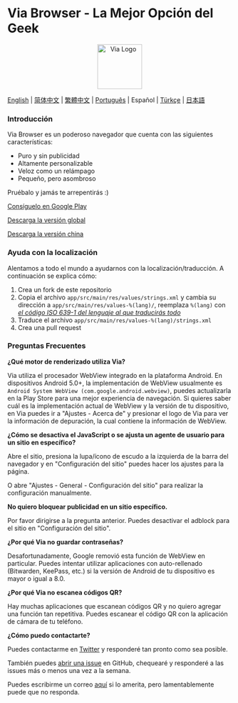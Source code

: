 # Via Browser - La Mejor Opción del Geek

<div align="center"><img src="http://viayoo.com/en/images/logo.png" alt="Via Logo" height="100"/></div>

[English](./README.md) | [简体中文](./README_zh_CN.md) | [繁體中文](./README_zh_TW.md) | [Português](./README_pt_BR.md) | Español | [Türkçe](./README_tr_TR.md) | [日本語](./README_ja_JP.md)

### Introducción

Via Browser es un poderoso navegador que cuenta con las siguientes características:

- Puro y sin publicidad
- Altamente personalizable
- Veloz como un relámpago
- Pequeño, pero asombroso

Pruébalo y jamás te arrepentirás :)

[Consíguelo en Google Play](https://play.google.com/store/apps/details?id=mark.via.gp)

[Descarga la versión global](https://res.viayoo.com/v1/via-release.apk)

[Descarga la versión china](https://res.viayoo.com/v1/via-release-cn.apk)

### Ayuda con la localización

Alentamos a todo el mundo a ayudarnos con la localización/traducción. A continuación se explica cómo:

1. Crea un fork de este repositorio
2. Copia el archivo `app/src/main/res/values/strings.xml` y cambia su dirección a `app/src/main/res/values-%(lang)/`, reemplaza `%(lang)` con [*el código ISO 639-1 del lenguaje al que traducirás todo*](http://www.loc.gov/standards/iso639-2/php/code_list.php)
3. Traduce el archivo `app/src/main/res/values-%(lang)/strings.xml`
4. Crea una pull request

### Preguntas Frecuentes

**¿Qué motor de renderizado utiliza Via?**

Via utiliza el procesador WebView integrado en la plataforma Android. En dispositivos Android 5.0+, la implementación de WebView usualmente es `Android System WebView (com.google.android.webview)`, puedes actualizarla en la Play Store para una mejor experiencia de navegación. Si quieres saber cuál es la implementación actual de WebView y la versión de tu dispositivo, en Via puedes ir a "Ajustes - Acerca de" y presionar el logo de Via para ver la información de depuración, la cual contiene la información de WebView.

**¿Cómo se desactiva el JavaScript o se ajusta un agente de usuario para un sitio en específico?**

Abre el sitio, presiona la lupa/ícono de escudo a la izquierda de la barra del navegador y en "Configuración del sitio" puedes hacer los ajustes para la página.

O abre "Ajustes - General - Configuración del sitio" para realizar la configuración manualmente.

**No quiero bloquear publicidad en un sitio específico.**

Por favor dirigirse a la pregunta anterior. Puedes desactivar el adblock para el sitio en "Configuración del sitio".

**¿Por qué Via no guardar contraseñas?**

Desafortunadamente, Google removió esta función de WebView en particular. Puedes intentar utilizar aplicaciones con auto-rellenado (Bitwarden, KeePass, etc.) si la versión de Android de tu dispositivo es mayor o igual a 8.0.

**¿Por qué Via no escanea códigos QR?**

Hay muchas aplicaciones que escanean códigos QR y no quiero agregar una función tan repetitiva. Puedes escanear el código QR con la aplicación de cámara de tu teléfono.

**¿Cómo puedo contactarte?**

Puedes contactarme en [Twitter](https://twitter.com/Yafeng78600505) y responderé tan pronto como sea posible.

También puedes [abrir una issue](https://github.com/tuyafeng/Via/issues/new) en GitHub, chequearé y responderé a las issues más o menos una vez a la semana.

Puedes escribirme un correo [aquí](mailto:yafengtu@gmail.com) si lo amerita, pero lamentablemente puede que no responda.

